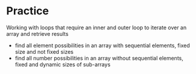 # Practice

Working with loops that require an inner and outer loop to iterate over an array and retrieve results

* find all element possibilities in an array with sequential elements, fixed size and not fixed sizes
* find all number possibilities in an array without sequential elements, fixed and dynamic sizes of sub-arrays


